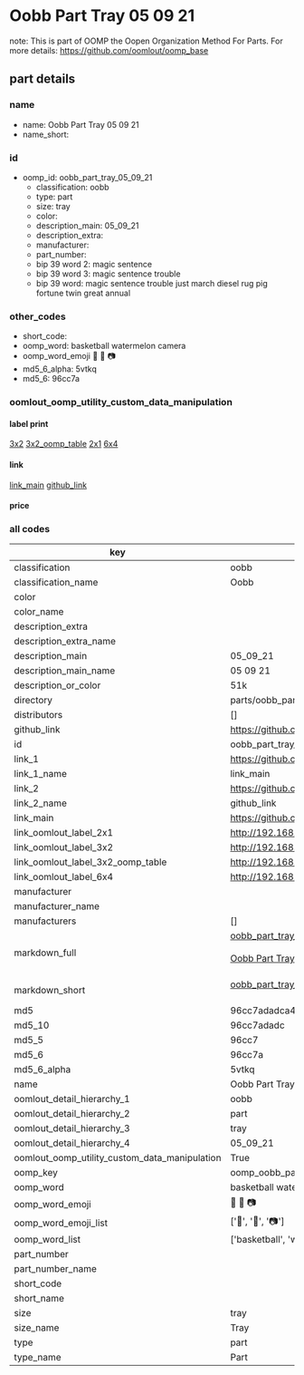 # Oobb Part Tray 05 09 21  

note: This is part of OOMP the Oopen Organization Method For Parts. For more details: https://github.com/oomlout/oomp_base

##  part details





### name
* name: Oobb Part Tray 05 09 21
* name_short: 
### id
* oomp_id: oobb_part_tray_05_09_21
  * classification: oobb
  * type: part
  * size: tray
  * color: 
  * description_main: 05_09_21
  * description_extra: 
  * manufacturer: 
  * part_number: 
  * bip 39 word 2: magic sentence
  * bip 39 word 3: magic sentence trouble
  * bip 39 word: magic sentence trouble just march diesel rug pig fortune twin great annual

### other_codes
* short_code: 
* oomp_word: basketball watermelon camera
* oomp_word_emoji :basketball: :watermelon: :camera:
* md5_6_alpha: 5vtkq
* md5_6: 96cc7a






### oomlout_oomp_utility_custom_data_manipulation
#### label print
[3x2](http://192.168.1.245:1112/?label=oomp%205vtkq)
[3x2_oomp_table](http://192.168.1.107:1112/?label=oomp%205vtkq)
[2x1](http://192.168.1.242:1112/?label=oomp%205vtkq)
[6x4](http://192.168.1.55:1112/?label=oomp%205vtkq)    

#### link

[link_main](https://github.com/oomlout/oomlout_oomp_current_version_messy/tree/main/parts/oobb_part_tray_05_09_21) [github_link](https://github.com/oomlout/oomlout_oomp_part_src/tree/main/parts/oobb_part_tray_05_09_21)                             

#### price







### all codes 
| key | value |  
| --- | --- |  
| classification | oobb |  
| classification_name | Oobb |  
| color |  |  
| color_name |  |  
| description_extra |  |  
| description_extra_name |  |  
| description_main | 05_09_21 |  
| description_main_name | 05 09 21 |  
| description_or_color | 51k |  
| directory | parts/oobb_part_tray_05_09_21 |  
| distributors | [] |  
| github_link | https://github.com/oomlout/oomlout_oomp_part_src/tree/main/parts/oobb_part_tray_05_09_21 |  
| id | oobb_part_tray_05_09_21 |  
| link_1 | https://github.com/oomlout/oomlout_oomp_current_version_messy/tree/main/parts/oobb_part_tray_05_09_21 |  
| link_1_name | link_main |  
| link_2 | https://github.com/oomlout/oomlout_oomp_part_src/tree/main/parts/oobb_part_tray_05_09_21 |  
| link_2_name | github_link |  
| link_main | https://github.com/oomlout/oomlout_oomp_current_version_messy/tree/main/parts/oobb_part_tray_05_09_21 |  
| link_oomlout_label_2x1 | http://192.168.1.242:1112/?label=oomp%205vtkq |  
| link_oomlout_label_3x2 | http://192.168.1.245:1112/?label=oomp%205vtkq |  
| link_oomlout_label_3x2_oomp_table | http://192.168.1.107:1112/?label=oomp%205vtkq |  
| link_oomlout_label_6x4 | http://192.168.1.55:1112/?label=oomp%205vtkq |  
| manufacturer |  |  
| manufacturer_name |  |  
| manufacturers | [] |  
| markdown_full | [oobb_part_tray_05_09_21](https://github.com/oomlout/oomlout_oomp_current_version_messy/tree/main/parts/oobb_part_tray_05_09_21)<br>[](https://github.com/oomlout/oomlout_oomp_current_version_messy/tree/main/parts/oobb_part_tray_05_09_21)<br>[Oobb Part Tray 05 09 21](https://github.com/oomlout/oomlout_oomp_current_version_messy/tree/main/parts/oobb_part_tray_05_09_21)<br><br> |  
| markdown_short | [oobb_part_tray_05_09_21](https://github.com/oomlout/oomlout_oomp_current_version_messy/tree/main/parts/oobb_part_tray_05_09_21)<br><br> |  
| md5 | 96cc7adadca497a0f643e797d230fc2e |  
| md5_10 | 96cc7adadc |  
| md5_5 | 96cc7 |  
| md5_6 | 96cc7a |  
| md5_6_alpha | 5vtkq |  
| name | Oobb Part Tray 05 09 21 |  
| oomlout_detail_hierarchy_1 | oobb |  
| oomlout_detail_hierarchy_2 | part |  
| oomlout_detail_hierarchy_3 | tray |  
| oomlout_detail_hierarchy_4 | 05_09_21 |  
| oomlout_oomp_utility_custom_data_manipulation | True |  
| oomp_key | oomp_oobb_part_tray_05_09_21 |  
| oomp_word | basketball watermelon camera |  
| oomp_word_emoji | :basketball: :watermelon: :camera: |  
| oomp_word_emoji_list | [':basketball:', ':watermelon:', ':camera:'] |  
| oomp_word_list | ['basketball', 'watermelon', 'camera'] |  
| part_number |  |  
| part_number_name |  |  
| short_code |  |  
| short_name |  |  
| size | tray |  
| size_name | Tray |  
| type | part |  
| type_name | Part |  
